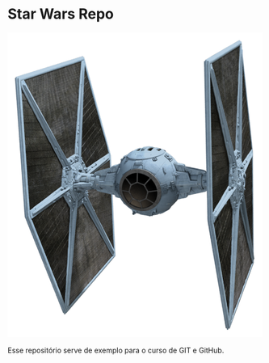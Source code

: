 ﻿# Star Wars Repo

![TIE Fighter](./TF.png)

Esse repositório serve de exemplo para o curso de GIT e GitHub.